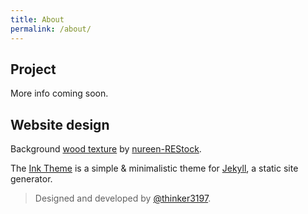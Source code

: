 ```yaml
---
title: About
permalink: /about/
---
```


## Project

More info coming soon.

## Website design

Background [wood texture](http://nureen-restock.deviantart.com/art/Wood-Textures-76421367) by [nureen-REStock](http://nureen-restock.deviantart.com).

The [Ink Theme](http://github.com/thinker3197/Ink) is a simple & minimalistic theme for [Jekyll](http://jekyllrb.com), a static site generator.

>Designed and developed by [@thinker3197](https://github.com/thinker3197).
